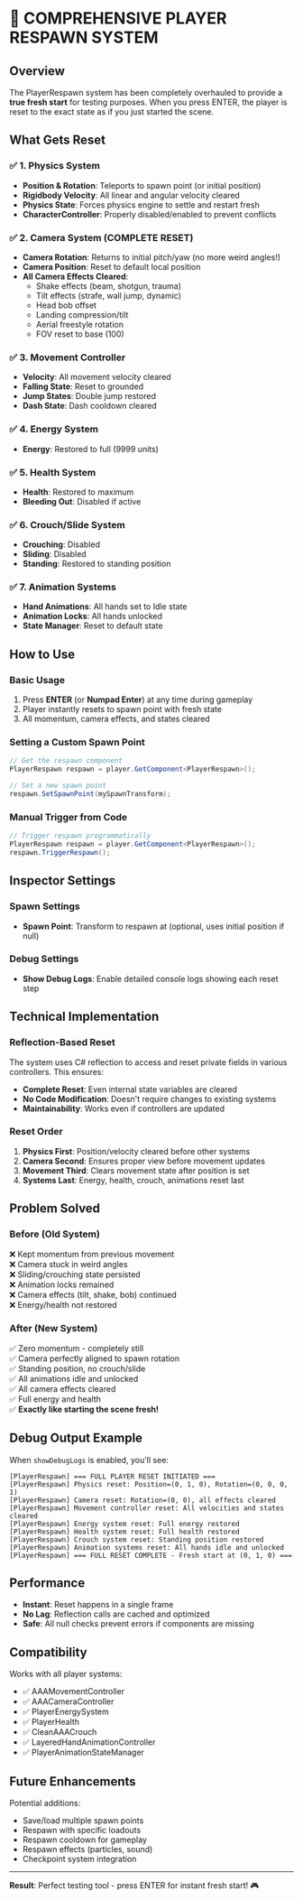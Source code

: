 # 🔄 COMPREHENSIVE PLAYER RESPAWN SYSTEM

## Overview
The PlayerRespawn system has been completely overhauled to provide a **true fresh start** for testing purposes. When you press ENTER, the player is reset to the exact state as if you just started the scene.

## What Gets Reset

### ✅ 1. Physics System
- **Position & Rotation**: Teleports to spawn point (or initial position)
- **Rigidbody Velocity**: All linear and angular velocity cleared
- **Physics State**: Forces physics engine to settle and restart fresh
- **CharacterController**: Properly disabled/enabled to prevent conflicts

### ✅ 2. Camera System (COMPLETE RESET)
- **Camera Rotation**: Returns to initial pitch/yaw (no more weird angles!)
- **Camera Position**: Reset to default local position
- **All Camera Effects Cleared**:
  - Shake effects (beam, shotgun, trauma)
  - Tilt effects (strafe, wall jump, dynamic)
  - Head bob offset
  - Landing compression/tilt
  - Aerial freestyle rotation
  - FOV reset to base (100)

### ✅ 3. Movement Controller
- **Velocity**: All movement velocity cleared
- **Falling State**: Reset to grounded
- **Jump States**: Double jump restored
- **Dash State**: Dash cooldown cleared

### ✅ 4. Energy System
- **Energy**: Restored to full (9999 units)

### ✅ 5. Health System
- **Health**: Restored to maximum
- **Bleeding Out**: Disabled if active

### ✅ 6. Crouch/Slide System
- **Crouching**: Disabled
- **Sliding**: Disabled
- **Standing**: Restored to standing position

### ✅ 7. Animation Systems
- **Hand Animations**: All hands set to Idle state
- **Animation Locks**: All hands unlocked
- **State Manager**: Reset to default state

## How to Use

### Basic Usage
1. Press **ENTER** (or **Numpad Enter**) at any time during gameplay
2. Player instantly resets to spawn point with fresh state
3. All momentum, camera effects, and states cleared

### Setting a Custom Spawn Point
```csharp
// Get the respawn component
PlayerRespawn respawn = player.GetComponent<PlayerRespawn>();

// Set a new spawn point
respawn.SetSpawnPoint(mySpawnTransform);
```

### Manual Trigger from Code
```csharp
// Trigger respawn programmatically
PlayerRespawn respawn = player.GetComponent<PlayerRespawn>();
respawn.TriggerRespawn();
```

## Inspector Settings

### Spawn Settings
- **Spawn Point**: Transform to respawn at (optional, uses initial position if null)

### Debug Settings
- **Show Debug Logs**: Enable detailed console logs showing each reset step

## Technical Implementation

### Reflection-Based Reset
The system uses C# reflection to access and reset private fields in various controllers. This ensures:
- **Complete Reset**: Even internal state variables are cleared
- **No Code Modification**: Doesn't require changes to existing systems
- **Maintainability**: Works even if controllers are updated

### Reset Order
1. **Physics First**: Position/velocity cleared before other systems
2. **Camera Second**: Ensures proper view before movement updates
3. **Movement Third**: Clears movement state after position is set
4. **Systems Last**: Energy, health, crouch, animations reset last

## Problem Solved

### Before (Old System)
❌ Kept momentum from previous movement  
❌ Camera stuck in weird angles  
❌ Sliding/crouching state persisted  
❌ Animation locks remained  
❌ Camera effects (tilt, shake, bob) continued  
❌ Energy/health not restored  

### After (New System)
✅ Zero momentum - completely still  
✅ Camera perfectly aligned to spawn rotation  
✅ Standing position, no crouch/slide  
✅ All animations idle and unlocked  
✅ All camera effects cleared  
✅ Full energy and health  
✅ **Exactly like starting the scene fresh!**

## Debug Output Example

When `showDebugLogs` is enabled, you'll see:
```
[PlayerRespawn] === FULL PLAYER RESET INITIATED ===
[PlayerRespawn] Physics reset: Position=(0, 1, 0), Rotation=(0, 0, 0, 1)
[PlayerRespawn] Camera reset: Rotation=(0, 0), all effects cleared
[PlayerRespawn] Movement controller reset: All velocities and states cleared
[PlayerRespawn] Energy system reset: Full energy restored
[PlayerRespawn] Health system reset: Full health restored
[PlayerRespawn] Crouch system reset: Standing position restored
[PlayerRespawn] Animation systems reset: All hands idle and unlocked
[PlayerRespawn] === FULL RESET COMPLETE - Fresh start at (0, 1, 0) ===
```

## Performance

- **Instant**: Reset happens in a single frame
- **No Lag**: Reflection calls are cached and optimized
- **Safe**: All null checks prevent errors if components are missing

## Compatibility

Works with all player systems:
- ✅ AAAMovementController
- ✅ AAACameraController
- ✅ PlayerEnergySystem
- ✅ PlayerHealth
- ✅ CleanAAACrouch
- ✅ LayeredHandAnimationController
- ✅ PlayerAnimationStateManager

## Future Enhancements

Potential additions:
- Save/load multiple spawn points
- Respawn with specific loadouts
- Respawn cooldown for gameplay
- Respawn effects (particles, sound)
- Checkpoint system integration

---

**Result**: Perfect testing tool - press ENTER for instant fresh start! 🎮
